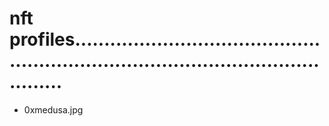 # nft profiles........................................................................................................
- 0xmedusa.jpg

